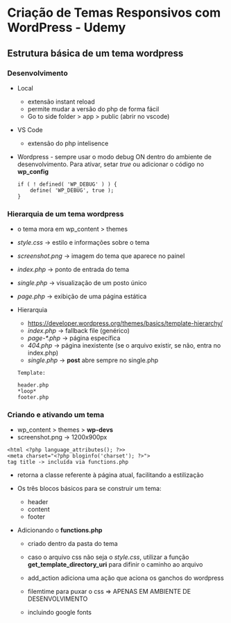# Criação de Temas Responsivos com WordPress - Udemy

## Estrutura básica de um tema wordpress

### Desenvolvimento

-   Local

    -   extensão instant reload
    -   permite mudar a versão do php de forma fácil
    -   Go to side folder > app > public (abrir no vscode)

-   VS Code

    -   extensão do php intelisence

-   Wordpress - sempre usar o modo debug ON dentro do ambiente de desenvolvimento. Para ativar, setar _true_ ou adicionar o código no **wp_config**

    ```
    if ( ! defined( 'WP_DEBUG' ) ) {
        define( 'WP_DEBUG', true );
    }
    ```

### Hierarquia de um tema wordpress

-   o tema mora em wp_content > themes
-   _style.css_ -> estilo e informações sobre o tema
-   _screenshot.png_ -> imagem do tema que aparece no painel
-   _index.php_ -> ponto de entrada do tema
-   _single.php_ -> visualização de um posto único
-   _page.php_ -> exibição de uma página estática

-   Hierarquia

    -   https://developer.wordpress.org/themes/basics/template-hierarchy/
    -   _index.php_ -> fallback file (genérico)
    -   _page-\*.php_ -> página específica
    -   _404.php_ -> página inexistente (se o arquivo existir, se não, entra no index.php)
    -   _single.php_ -> **post** abre sempre no single.php

    ```
    Template:

    header.php
    *loop*
    footer.php
    ```

### Criando e ativando um tema

-   wp_content > themes > **wp-devs**
-   screenshot.png -> 1200x900px

```
<html <?php language_attributes(); ?>>
<meta charset="<?php bloginfo('charset'); ?>">
tag title -> incluída via functions.php
```

-   <?php body_class(); ?> retorna a classe referente à página atual, facilitando a estilização

-   Os três blocos básicos para se construir um tema:

    -   header
    -   content
    -   footer

-   Adicionando o **functions.php**

    -   criado dentro da pasta do tema
    -   caso o arquivo css não seja o _style.css_, utilizar a função **get_template_directory_uri** para difinir o caminho ao arquivo
    -   add_action adiciona uma ação que aciona os ganchos do wordpress
    -   filemtime para puxar o css => APENAS EM AMBIENTE DE DESENVOLVIMENTO

    -   incluindo google fonts
